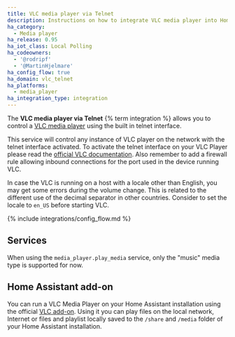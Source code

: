 ```yaml
---
title: VLC media player via Telnet
description: Instructions on how to integrate VLC media player into Home Assistant using the telnet interface.
ha_category:
  - Media player
ha_release: 0.95
ha_iot_class: Local Polling
ha_codeowners:
  - '@rodripf'
  - '@MartinHjelmare'
ha_config_flow: true
ha_domain: vlc_telnet
ha_platforms:
  - media_player
ha_integration_type: integration
---
```


The **VLC media player via Telnet** {% term integration %} allows you to control a [VLC media player](https://www.videolan.org/vlc/index.html) using the built in telnet interface.

This service will control any instance of VLC player on the network with the telnet interface activated.
To activate the telnet interface on your VLC Player please read the [official VLC documentation](https://wiki.videolan.org/Documentation:Modules/telnet/). Also remember to add a firewall rule allowing inbound connections for the port used in the device running VLC.

In case the VLC is running on a host with a locale other than English, you may get some errors during the volume change.
This is related to the different use of the decimal separator in other countries.
Consider to set the locale to `en_US` before starting VLC.

{% include integrations/config_flow.md %}

## Services

When using the `media_player.play_media` service, only the "music" media type is supported for now.

## Home Assistant add-on

You can run a VLC Media Player on your Home Assistant installation using the official [VLC add-on](https://github.com/home-assistant/addons/blob/master/vlc/DOCS.md).
Using it you can play files on the local network, Internet or files and playlist locally saved to the `/share` and `/media` folder of your Home Assistant installation.
